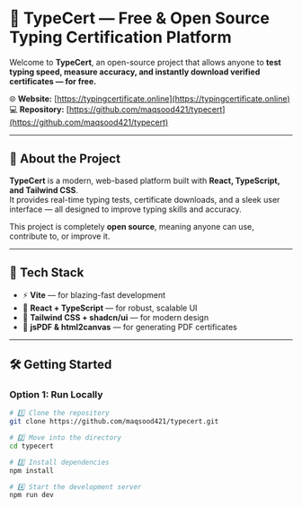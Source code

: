 # 🧠 TypeCert — Free & Open Source Typing Certification Platform  

Welcome to **TypeCert**, an open-source project that allows anyone to **test typing speed, measure accuracy, and instantly download verified certificates — for free.**  

🌐 **Website:** [https://typingcertificate.online](https://typingcertificate.online)  
💻 **Repository:** [https://github.com/maqsood421/typecert](https://github.com/maqsood421/typecert)  

---

## 📘 About the Project  

**TypeCert** is a modern, web-based platform built with **React, TypeScript, and Tailwind CSS**.  
It provides real-time typing tests, certificate downloads, and a sleek user interface — all designed to improve typing skills and accuracy.  

This project is completely **open source**, meaning anyone can use, contribute to, or improve it.  

---

## 🧩 Tech Stack  

- ⚡ **Vite** — for blazing-fast development  
- 💙 **React + TypeScript** — for robust, scalable UI  
- 🎨 **Tailwind CSS + shadcn/ui** — for modern design  
- 🧾 **jsPDF & html2canvas** — for generating PDF certificates  

---

## 🛠️ Getting Started  

### **Option 1: Run Locally**

```bash
# 1️⃣ Clone the repository
git clone https://github.com/maqsood421/typecert.git

# 2️⃣ Move into the directory
cd typecert

# 3️⃣ Install dependencies
npm install

# 4️⃣ Start the development server
npm run dev
